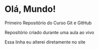 # Olá, Mundo!
 Primeiro Repositório do Curso Git e GitHub

 Repositório criado durante uma aula ao vivo
 
 Essa linha eu alterei diretamente no site
